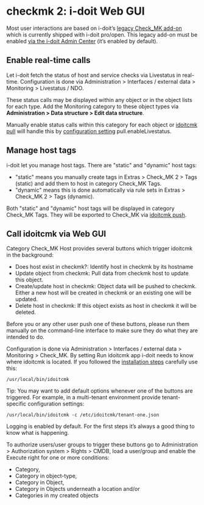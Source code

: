 # checkmk 2: i-doit Web GUI

Most user interactions are based on i-doit’s [legacy Check\_MK add-on](../checkmk.md) which is currently shipped with i-doit pro/open. This legacy add-on must be enabled [via the i-doit Admin Center](../index.md) (it’s enabled by default).

## Enable real-time calls

Let i-doit fetch the status of host and service checks via Livestatus in real-time. Configuration is done via Administration > Interfaces / external data > Monitoring > Livestatus / NDO.

These status calls may be displayed within any object or in the object lists for each type. Add the Monitoring category to these object types via **Administration > Data structure > Edit data structure**.

Manually enable status calls within this category for each object or [idoitcmk pull](./import-inventory-data-into-cmdb.md) will handle this by [configuration setting](./configuration.md) pull.enableLivestatus.

## Manage host tags

i-doit let you manage host tags. There are "static" and "dynamic" host tags:

-   "static" means you manually create tags in Extras > Check_MK 2 > Tags (static) and add them to host in category Check_MK Tags.
-   "dynamic" means this is done automatically via rule sets in Extras > Check_MK 2 > Tags (dynamic).

Both "static" and "dynamic" host tags will be displayed in category Check_MK Tags. They will be exported to Check\_MK via [idoitcmk push](./generate-wato-configuration-base-on-cmdb-data.md).

## Call idoitcmk via Web GUI

Category Check_MK Host provides several buttons which trigger idoitcmk in the background:

-   Does host exist in checkmk?: Identify host in checkmk by its hostname
-   Update object from checkmk: Pull data from checkmk host to update this object.
-   Create/update host in checkmk: Object data will be pushed to checkmk. Either a new host will be created in checkmk or an existing one will be updated.
-   Delete host in checkmk: If this object exists as host in checkmk it will be deleted.

Before you or any other user push one of these buttons, please run them manually on the command-line interface to make sure they do what they are intended to do.

Configuration is done via Administration > Interfaces / external data > Monitoring > Check_MK. By setting Run idoitcmk app i-doit needs to know where idoitcmk is located. If you followed the [installation steps](../../installation/index.md) carefully use this:

```shell
/usr/local/bin/idoitcmk
```

Tip: You may want to add default options whenever one of the buttons are triggered. For example, in a multi-tenant environment provide tenant-specific configuration settings:

```shell
/usr/local/bin/idoitcmk -c /etc/idoitcmk/tenant-one.json
```

Logging is enabled by default. For the first steps it’s always a good thing to know what is happening.

To authorize users/user groups to trigger these buttons go to Administration > Authorization system > Rights > CMDB, load a user/group and enable the Execute right for one or more conditions:

-   Category,
-   Category in object-type,
-   Category in Object,
-   Category in Objects underneath a location and/or
-   Categories in my created objects
